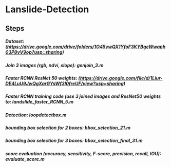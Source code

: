 # Lanslide-Detection
## Steps
##### Dataset: (https://drive.google.com/drive/folders/1O45vwQX1YfoF3KYBgeWwaph03P8vV9op?usp=sharing)
##### Join 3 images (rgb, ndvi, slope): genjoin_3.m
##### Faster RCNN ResNet 50 weights: (https://drive.google.com/file/d/1Liur-DE4LuU9JwQgXarGYsWf3l0freUF/view?usp=sharing)
##### Faster RCNN training code (use 3 joined images and ResNet50 weights to: landslide_faster_RCNN_5.m
##### Detection: loopdetectbox.m
##### bounding box selection for 2 boxes: bbox_selection_21.m
##### bounding box selection for 3 boxes: bbox_selection_final_31.m
##### score evaluation (accuracy, sensitivity, F-score, precision, recall, IOU): evaluate_score.m
